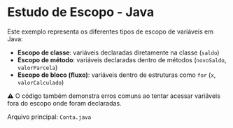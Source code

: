 # Estudo de Escopo - Java

Este exemplo representa os diferentes tipos de escopo de variáveis em Java:

- **Escopo de classe**: variáveis declaradas diretamente na classe (`saldo`)
- **Escopo de método**: variáveis declaradas dentro de métodos (`novoSaldo`, `valorParcela`)
- **Escopo de bloco (fluxo)**: variáveis dentro de estruturas como `for` (`x`, `valorCalculado`)

⚠️ O código também demonstra erros comuns ao tentar acessar variáveis fora do escopo onde foram declaradas.

Arquivo principal: `Conta.java`
